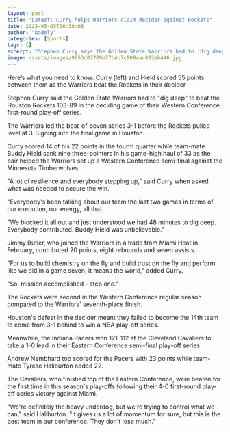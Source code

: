 ```yaml
---
layout: post
title: "Latest: Curry helps Warriors claim decider against Rockets"
date: 2025-05-05T06:38:08
author: "badely"
categories: [Sports]
tags: []
excerpt: "Stephen Curry says the Golden State Warriors had to 'dig deep' to beat the Houston Rockets 103-89 in their Western Conference play-off decider."
image: assets/images/9f53d83709e77b4b7c809aac883eb446.jpg
---
```


Here’s what you need to know: Curry (left) and Hield scored 55 points between them as the Warriors beat the Rockets in their decider

Stephen Curry said the Golden State Warriors had to "dig deep" to beat the Houston Rockets 103-89 in the deciding game of their Western Conference first-round play-off series.

The Warriors led the best-of-seven series 3-1 before the Rockets pulled level at 3-3 going into the final game in Houston.

Curry scored 14 of his 22 points in the fourth quarter while team-mate Buddy Hield sank nine three-pointers in his game-high haul of 33 as the pair helped the Warriors set up a Western Conference semi-final against the Minnesota Timberwolves.

"A lot of resilience and everybody stepping up," said Curry when asked what was needed to secure the win. 

"Everybody's been talking about our team the last two games in terms of our execution, our energy, all that.

"We blocked it all out and just understood we had 48 minutes to dig deep. Everybody contributed. Buddy Hield was unbelievable."

Jimmy Butler, who joined the Warriors in a trade from Miami Heat in February, contributed 20 points, eight rebounds and seven assists.  

"For us to build chemistry on the fly and build trust on the fly and perform like we did in a game seven, it means the world," added Curry.

"So, mission accomplished - step one."

The Rockets were second in the Western Conference regular season compared to the Warriors' seventh-place finish.

Houston's defeat in the decider meant they failed to become the 14th team to come from 3-1 behind to win a NBA play-off series.

Meanwhile, the Indiana Pacers won 121-112 at the Cleveland Cavaliers to take a 1-0 lead in their Eastern Conference semi-final play-off series.

Andrew Nembhard top scored for the Pacers with 23 points while team-mate Tyrese Haliburton added 22.

The Cavaliers, who finished top of the Eastern Conference, were beaten for the first time in this season's play-offs following their 4-0 first-round play-off series victory against Miami.

"We're definitely the heavy underdog, but we're trying to control what we can," said Haliburton. "It gives us a lot of momentum for sure, but this is the best team in our conference. They don't lose much."

